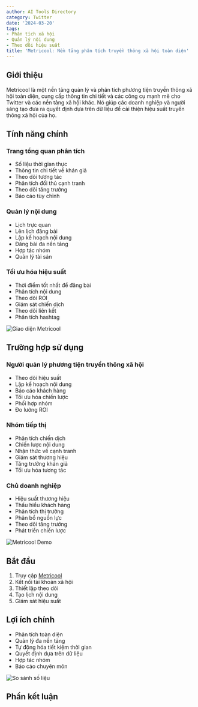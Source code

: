 ```yaml
---
author: AI Tools Directory
category: Twitter
date: '2024-03-20'
tags:
- Phân tích xã hội
- Quản lý nội dung
- Theo dõi hiệu suất
title: 'Metricool: Nền tảng phân tích truyền thông xã hội toàn diện'
---
```


## Giới thiệu

Metricool là một nền tảng quản lý và phân tích phương tiện truyền thông xã hội toàn diện, cung cấp thông tin chi tiết và các công cụ mạnh mẽ cho Twitter và các nền tảng xã hội khác. Nó giúp các doanh nghiệp và người sáng tạo đưa ra quyết định dựa trên dữ liệu để cải thiện hiệu suất truyền thông xã hội của họ.

## Tính năng chính

### Trang tổng quan phân tích
- Số liệu thời gian thực
- Thông tin chi tiết về khán giả
- Theo dõi tương tác
- Phân tích đối thủ cạnh tranh
- Theo dõi tăng trưởng
- Báo cáo tùy chỉnh

### Quản lý nội dung
- Lịch trực quan
- Lên lịch đăng bài
- Lập kế hoạch nội dung
- Đăng bài đa nền tảng
- Hợp tác nhóm
- Quản lý tài sản

### Tối ưu hóa hiệu suất
- Thời điểm tốt nhất để đăng bài
- Phân tích nội dung
- Theo dõi ROI
- Giám sát chiến dịch
- Theo dõi liên kết
- Phân tích hashtag

![Giao diện Metricool](/imgs/metricool/interface.jpg)

## Trường hợp sử dụng

### Người quản lý phương tiện truyền thông xã hội
- Theo dõi hiệu suất
- Lập kế hoạch nội dung
- Báo cáo khách hàng
- Tối ưu hóa chiến lược
- Phối hợp nhóm
- Đo lường ROI

### Nhóm tiếp thị
- Phân tích chiến dịch
- Chiến lược nội dung
- Nhận thức về cạnh tranh
- Giám sát thương hiệu
- Tăng trưởng khán giả
- Tối ưu hóa tương tác

### Chủ doanh nghiệp
- Hiệu suất thương hiệu
- Thấu hiểu khách hàng
- Phân tích thị trường
- Phân bổ nguồn lực
- Theo dõi tăng trưởng
- Phát triển chiến lược

![Metricool Demo](/imgs/metricool/demo.jpg)

## Bắt đầu

1. Truy cập [Metricool](https://metricool.com)
2. Kết nối tài khoản xã hội
3. Thiết lập theo dõi
4. Tạo lịch nội dung
5. Giám sát hiệu suất

## Lợi ích chính

- Phân tích toàn diện
- Quản lý đa nền tảng
- Tự động hóa tiết kiệm thời gian
- Quyết định dựa trên dữ liệu
- Hợp tác nhóm
- Báo cáo chuyên môn

![So sánh số liệu](/imgs/metricool/comparison.jpg)

## Phần kết luận